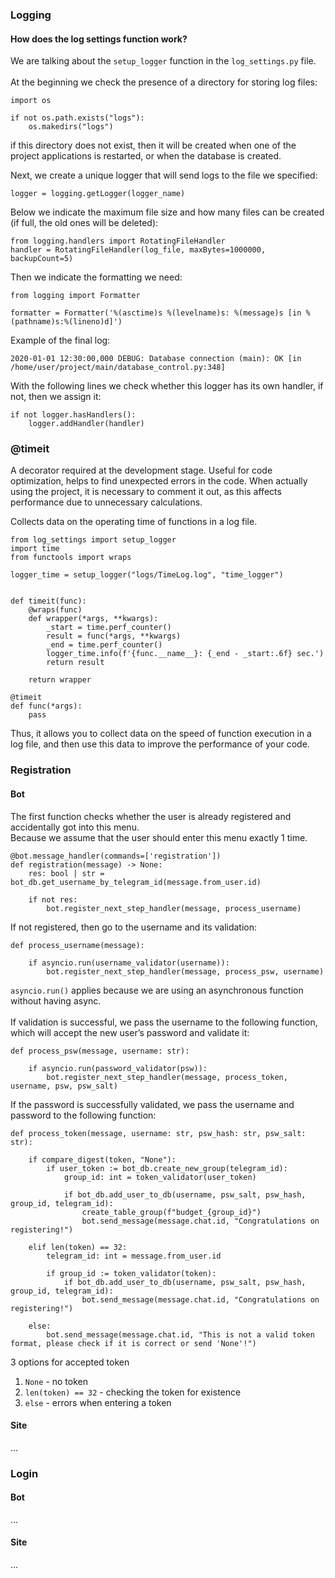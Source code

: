 ### Logging

#### How does the log settings function work?

We are talking about the ```setup_logger``` function in the ```log_settings.py``` file.</br></br>
At the beginning we check the presence of a directory for storing log files:
```python3
import os

if not os.path.exists("logs"):
    os.makedirs("logs")
```
if this directory does not exist, then it will be created when one of the project applications is restarted, or when the database is created.

Next, we create a unique logger that will send logs to the file we specified:
```python3
logger = logging.getLogger(logger_name)
```

Below we indicate the maximum file size and how many files can be created (if full, the old ones will be deleted):
```python3
from logging.handlers import RotatingFileHandler
handler = RotatingFileHandler(log_file, maxBytes=1000000, backupCount=5)
```

Then we indicate the formatting we need:
```python3
from logging import Formatter

formatter = Formatter('%(asctime)s %(levelname)s: %(message)s [in %(pathname)s:%(lineno)d]')
```
Example of the final log:
```log
2020-01-01 12:30:00,000 DEBUG: Database connection (main): OK [in /home/user/project/main/database_control.py:348]
```

With the following lines we check whether this logger has its own handler, if not, then we assign it:
```python3
if not logger.hasHandlers():
    logger.addHandler(handler)
```

### @timeit
A decorator required at the development stage. Useful for code optimization, helps to find unexpected errors in the code. When actually using the project, it is necessary to comment it out, as this affects performance due to unnecessary calculations.

Collects data on the operating time of functions in a log file.
```python3
from log_settings import setup_logger
import time
from functools import wraps

logger_time = setup_logger("logs/TimeLog.log", "time_logger")


def timeit(func):
    @wraps(func)
    def wrapper(*args, **kwargs):
        _start = time.perf_counter()
        result = func(*args, **kwargs)
        _end = time.perf_counter()
        logger_time.info(f'{func.__name__}: {_end - _start:.6f} sec.')
        return result

    return wrapper

@timeit
def func(*args):
    pass
```
Thus, it allows you to collect data on the speed of function execution in a log file, and then use this data to improve the performance of your code.

### Registration
#### Bot
The first function checks whether the user is already registered and accidentally got into this menu.</br>
Because we assume that the user should enter this menu exactly 1 time.
```python3
@bot.message_handler(commands=['registration'])
def registration(message) -> None:
    res: bool | str = bot_db.get_username_by_telegram_id(message.from_user.id)
    
    if not res:
        bot.register_next_step_handler(message, process_username)
```
If not registered, then go to the username and its validation:
```python3
def process_username(message):

    if asyncio.run(username_validator(username)):
        bot.register_next_step_handler(message, process_psw, username)
```
```asyncio.run()``` applies because we are using an asynchronous function without having async.</br></br>
If validation is successful, we pass the username to the following function, which will accept the new user’s password and validate it:
```python3
def process_psw(message, username: str):

    if asyncio.run(password_validator(psw)):
        bot.register_next_step_handler(message, process_token, username, psw, psw_salt)
```
If the password is successfully validated, we pass the username and password to the following function:
```python3
def process_token(message, username: str, psw_hash: str, psw_salt: str):

    if compare_digest(token, "None"):
        if user_token := bot_db.create_new_group(telegram_id):
            group_id: int = token_validator(user_token)

            if bot_db.add_user_to_db(username, psw_salt, psw_hash, group_id, telegram_id):
                create_table_group(f"budget_{group_id}")
                bot.send_message(message.chat.id, "Congratulations on registering!")

    elif len(token) == 32:
        telegram_id: int = message.from_user.id

        if group_id := token_validator(token):
            if bot_db.add_user_to_db(username, psw_salt, psw_hash, group_id, telegram_id):
                bot.send_message(message.chat.id, "Congratulations on registering!")

    else:
        bot.send_message(message.chat.id, "This is not a valid token format, please check if it is correct or send 'None'!")

```
3 options for accepted token
1. ```None``` - no token
2. ```len(token) == 32``` - checking the token for existence
3. ```else``` - errors when entering a token

#### Site
...

### Login
#### Bot
...
#### Site
...